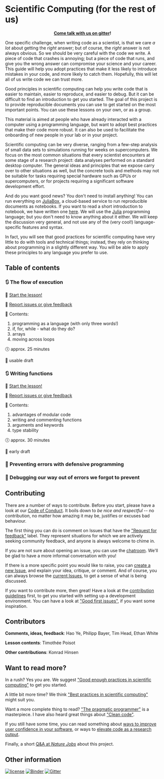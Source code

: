 # Scientific Computing (for the rest of us)

<p align="center">
    <b><a href="https://gitter.im/ScientificComputingForTheRestOfUs/Lobby" title="Chat room">Come talk with us on gitter</a>!</b>
</p>

One specific challenge, when writing code as a scientist, is that we care *a
lot* about getting the *right* answer; but of course, the *right* answer is not
always obvious. So we should be very careful with the code we write. A piece of
code that crashes is annoying; but a piece of code that runs, and give you the
wrong answer can compromise your science and your career. This guide will help
you adopt practices that make it less likely to introduce mistakes in your code,
and more likely to catch them. Hopefully, this will let all of us write code we
can trust more.

Good principles in scientific computing can help you write code that is easier
to maintain, easier to reproduce, and easier to debug. But it can be difficult
to find an introduction to get you started. The goal of this project is to
provide reproducible documents you can use to get started on the most important
points. You can use these lessons on your own, or as a group.

This material is aimed at people who have already interacted with a computer
using a programming language, but want to adopt best practices that make their
code more robust. It can also be used to facilitate the onboarding of new people
in your lab or in your project.

Scientific computing can be very diverse, ranging from a few-step analysis
of small data sets to simulations running for weeks on supercomputers.
We focus on the most common situations that every scientist encounters
at some stage of a research project: data analyses performed on a standard
desktop computer. The general ideas and principles that we expose carry over
to other situations as well, but the concrete tools and methods may not
be suitable for tasks requiring special hardware such as GPUs or supercomputers,
or for projects requiring a significant software development effort.

And do you want good news? You don't need to install anything! You can run
everything on [JuliaBox][jlbox], a cloud-based service to run reproducible
documents as notebooks. If you want to read a short introduction to notebook, we
have written one [here][nb]. We will use the [Julia][jl] programming language;
but you don't need to know anything about it either. We will keep the discussion
very general, and not use any of the (very cool!) language-specific features and
syntax.

In fact, you will see that good practices for scientific computing have very
little to do with tools and technical things; instead, they rely on thinking
about programming in a slightly different way. You will be able to apply these
principles to any language you prefer to use.

[nb]: https://nbviewer.jupyter.org/github/tpoisot/ScientificComputingForTheRestOfUs/blob/master/_lessons/00_introduction_to_notebooks.ipynb
[jlbox]: http://juliabox.com/
[jl]: http://julialang.org/

## Table of contents

### 🔃 The flow of execution

🏁 [Start the lesson!][l1]

🚩 [Report issues or give feedback][l1issues]

📖 Contents:

1. programming as a language (with only three words!)
1. if, for, while - what do they do?
1. arrays
1. moving across loops

🕔 approx. 25 minutes

📓 usable draft

### 🔃 Writing functions

🏁 [Start the lesson!][l2]

🚩 [Report issues or give feedback][l2issues]

📖 Contents:

1. advantages of modular code
1. writing and commenting functions
1. arguments and keywords
1. type stability

🕕 approx. 30 minutes

📓 early draft

### 🐛 Preventing errors with defensive programming

### 🔨 Debugging our way out of errors we forgot to prevent

[l1issues]: https://github.com/tpoisot/ScientificComputingForTheRestOfUs/issues?q=is%3Aopen+is%3Aissue+label%3Alesson%3A1
[l1]: lessons/01_flow_of_execution/

[l2issues]: https://github.com/tpoisot/ScientificComputingForTheRestOfUs/issues?q=is%3Aopen+is%3Aissue+label%3Alesson%3A2
[l2]: lessons/02_writing_functions/

## Contributing

There are a number of ways to contribute. Before you start, please have a look
at our [Code of Conduct][coc]. It boils down to *be nice and respectful* -- no
contribution, no matter how amazing it may be, justifies or excuses bad
behaviour.

[coc]: https://github.com/tpoisot/ScientificComputingForTheRestOfUs/blob/master/CODE_OF_CONDUCT.md

The first thing you can do is comment on Issues that have the ["Request for
feedback"][feedback] label. They represent situations for which we are actively
seeking community feedback, and anyone is always welcome to chime in.

[feedback]: https://github.com/tpoisot/ScientificComputingForTheRestOfUs/labels/request%20for%20feedback

If you are not sure about opening an issue, you can use the
[chatroom][gitterlink]. We'll be glad to have a more informal conversation with
you!

[gitterlink]: https://gitter.im/ScientificComputingForTheRestOfUs/Lobby

If there is a more specific point you would like to raise, you can [create a new
Issue][new_issue], and explain your idea, critique, or comment. And of course,
you can always browse the [current Issues][issues], to get a sense of what is
being discussed.

[new_issue]: https://github.com/tpoisot/ScientificComputingForTheRestOfUs/issues/new
[issues]: https://github.com/tpoisot/ScientificComputingForTheRestOfUs/issues

If you want to contribute more, then great! Have a look at the [contribution
guidelines][cguid] first, to get you started with setting up a development
environment. You can have a look at ["Good first issues"][first], if you want
some inspiration.

[cguid]: https://github.com/tpoisot/ScientificComputingForTheRestOfUs/blob/master/CONTRIBUTING.md
[first]: https://github.com/tpoisot/ScientificComputingForTheRestOfUs/labels/good%20first%20issue

## Contributors

**Comments, ideas, feedback**: Hao Ye, Philipp Bayer, Tim Head, Ethan White

**Lesson contents**: Timothée Poisot

**Other contributions**: Konrad Hinsen

## Want to read more?

In a rush? Yes you are. We suggest ["Good enough practices in scientific
computing"][goodenough] to get you started.

A little bit more time? We think ["Best practices in scientific
computing"][best] might suit you.

Want a more complete thing to read? ["The pragmatic programmer"][pragm] is a
masterpiece. I have also heard great things about ["Clean code"][cleanc].

If you still have some time, you can read something about [ways to improve user confidence
in your software][userconf], or ways to [elevate code as a research output][elevate].

Finally, a short [Q&A at *Nature Jobs*][qanda] about this project.

[qanda]: https://web.archive.org/web/20171114145519/http://blogs.nature.com/naturejobs/2017/11/10/techblog-timothee-poisot-data-science-for-the-rest-of-us/

[userconf]: https://queens.scholarsportal.info/ojs-archive/index.php/IEE/article/download/5644/5463
[elevate]: http://www.cell.com/trends/ecology-evolution/abstract/S0169-5347(15)00290-6

[goodenough]: http://journals.plos.org/ploscompbiol/article?id=10.1371/journal.pcbi.1005510
[best]: http://journals.plos.org/plosbiology/article?id=10.1371/journal.pbio.1001745
[pragm]: https://www.amazon.ca/Pragmatic-Programmer-Journeyman-Master/dp/020161622X/ref=as_li_ss_tl?ie=UTF8&linkCode=sl1&tag=&linkId=0ff8cca36522d8539b26e536778bbb5e
[cleanc]: https://www.amazon.ca/Clean-Code-Handbook-Software-Craftsmanship/dp/0132350882

## Other information

[![license](https://img.shields.io/github/license/tpoisot/ScientificComputingForTheRestOfUs.svg?style=flat-square)]()
[![Binder](https://img.shields.io/badge/launch-binder-ff69b4.svg?style=flat-square)](https://beta.mybinder.org/v2/gh/tpoisot/ScientificComputingForTheRestOfUs/master?filepath=lessons)
[![Gitter](https://img.shields.io/gitter/room/ScientificComputingForTheRestOfUs/Lobby.svg?style=flat-square)](https://gitter.im/ScientificComputingForTheRestOfUs/Lobby)
